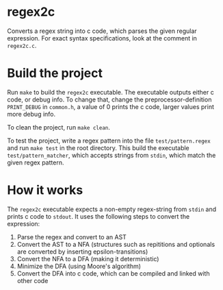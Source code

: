 # regex2c

Converts a regex string into c code, which parses the given regular expression.
For exact syntax specifications, look at the comment in `regex2c.c`.

# Build the project

Run `make` to build the `regex2c` executable. The executable outputs either c code, or debug info.
To change that, change the preprocessor-definition `PRINT_DEBUG` in `common.h`, a value of 0 prints the c code, larger values print more debug info.

To clean the project, run `make clean`.

To test the project, write a regex pattern into the file `test/pattern.regex` and run `make test` in the root directory. This
build the executable `test/pattern_matcher`, which accepts strings from `stdin`, which match the given regex pattern.

# How it works

The `regex2c` executable expects a non-empty regex-string from `stdin` and prints c code to `stdout`. It uses the following steps to convert the expression:

1. Parse the regex and convert to an AST
2. Convert the AST to a NFA (structures such as repititions and optionals are converted by inserting epsilon-transitions)
3. Convert the NFA to a DFA (making it deterministic)
4. Minimize the DFA (using Moore's algorithm)
5. Convert the DFA into c code, which can be compiled and linked with other code
